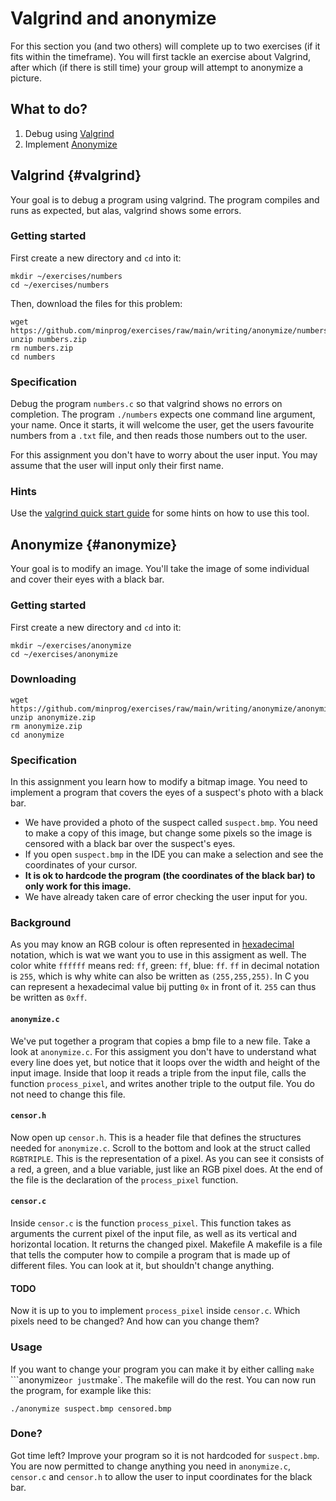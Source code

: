 # Valgrind and anonymize

For this section you (and two others) will complete up to two exercises (if it fits within the timeframe). You will first tackle an exercise about Valgrind, after which (if there is still time) your group will attempt to anonymize a picture.


## What to do?

1. Debug using [Valgrind](#valgrind)
2. Implement [Anonymize](#anonymize)


## Valgrind {#valgrind}

Your goal is to debug a program using valgrind. The program compiles and runs as expected, but alas, valgrind shows some errors.

### Getting started

First create a new directory and `cd` into it:

    mkdir ~/exercises/numbers
    cd ~/exercises/numbers

Then, download the files for this problem:

    wget https://github.com/minprog/exercises/raw/main/writing/anonymize/numbers.zip
    unzip numbers.zip
    rm numbers.zip
    cd numbers

### Specification

Debug the program `numbers.c` so that valgrind shows no errors on completion. The program `./numbers` expects one command line argument, your name. Once it starts, it will welcome the user, get the users favourite numbers from a `.txt` file, and then reads those numbers out to the user.

For this assignment you don't have to worry about the user input. You may assume that the user will input only their first name.

### Hints

Use the [valgrind quick start guide](http://valgrind.org/docs/manual/quick-start.html) for some hints on how to use this tool.


## Anonymize {#anonymize}

Your goal is to modify an image. You'll take the image of some individual and cover their eyes with a black bar.



### Getting started

First create a new directory and `cd` into it:

    mkdir ~/exercises/anonymize
    cd ~/exercises/anonymize

### Downloading

    wget https://github.com/minprog/exercises/raw/main/writing/anonymize/anonymize.zip
    unzip anonymize.zip
    rm anonymize.zip
    cd anonymize

### Specification

In this assignment you learn how to modify a bitmap image. You need to implement a program that covers the eyes of a suspect's photo with a black bar.

- We have provided a photo of the suspect called `suspect.bmp`. You need to make a copy of this image, but change some pixels so the image is censored with a black bar over the suspect's eyes.
- If you open `suspect.bmp` in the IDE you can make a selection and see the coordinates of your cursor.
- **It is ok to hardcode the program (the coordinates of the black bar) to only work for this image.**
- We have already taken care of error checking the user input for you.

### Background

As you may know an RGB colour is often represented in [hexadecimal](https://en.wikipedia.org/wiki/Hexadecimal) notation, which is wat we want you to use in this assigment as well. The color white `ffffff` means red: `ff`, green: `ff`, blue: `ff`. `ff` in decimal notation is `255`, which is why white can also be written as `(255,255,255)`. In C you can represent a hexadecimal value bij putting `0x` in front of it. `255` can thus be written as `0xff`.

#### `anonymize.c`

We've put together a program that copies a bmp file to a new file. Take a look at `anonymize.c`. For this assigment you don't have to understand what every line does yet, but notice that it loops over the width and height of the input image. Inside that loop it reads a triple from the input file, calls the function `process_pixel`, and writes another triple to the output file. You do not need to change this file.

#### `censor.h`

Now open up `censor.h`. This is a header file that defines the structures needed for `anonymize.c`. Scroll to the bottom and look at the struct called `RGBTRIPLE`. This is the representation of a pixel. As you can see it consists of a red, a green, and a blue variable, just like an RGB pixel does. At the end of the file is the declaration of the `process_pixel` function.

#### `censor.c`

Inside `censor.c` is the function `process_pixel`. This function takes as arguments the current pixel of the input file, as well as its vertical and horizontal location. It returns the changed pixel.
Makefile
A makefile is a file that tells the computer how to compile a program that is made up of different files. You can look at it, but shouldn't change anything.

#### TODO

Now it is up to you to implement `process_pixel` inside `censor.c`. Which pixels need to be changed? And how can you change them?

### Usage

If you want to change your program you can make it by either calling `make` ```anonymize` or just `make`. The makefile will do the rest. You can now run the program, for example like this:

    ./anonymize suspect.bmp censored.bmp

### Done?

Got time left? Improve your program so it is not hardcoded for `suspect.bmp`. You are now permitted to change anything you need in `anonymize.c`, `censor.c` and `censor.h` to allow the user to input coordinates for the black bar.
